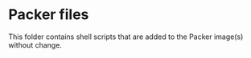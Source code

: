 # Packer files

This folder contains shell scripts that are added to the Packer image(s) without change.
